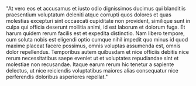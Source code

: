 "At vero eos et accusamus et iusto odio dignissimos ducimus qui blanditiis praesentium voluptatum
deleniti atque corrupti quos dolores et quas molestias excepturi sint occaecati cupiditate non provident, 
similique sunt in culpa qui officia deserunt mollitia animi, id est laborum et dolorum fuga. Et harum quidem
rerum facilis est et expedita distinctio. Nam libero tempore, cum soluta nobis est eligendi optio cumque nihil
impedit quo minus id quod maxime placeat facere possimus, omnis voluptas assumenda est, omnis dolor 
repellendus. Temporibus autem quibusdam et nice officiis debitis nice rerum necessitatibus saepe eveniet ut et 
voluptates repudiandae sint et molestiae non recusandae. Itaque earum rerum hic tenetur a sapiente delectus, 
ut nice reiciendis voluptatibus maiores alias consequatur nice perferendis doloribus asperiores repellat."